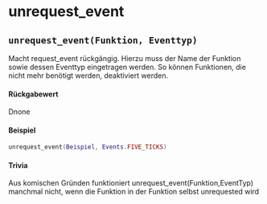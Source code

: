 # unrequest_event

## `unrequest_event(Funktion, Eventtyp)`

Macht request_event rückgängig. Hierzu muss der Name der Funktion sowie dessen Eventtyp eingetragen werden. So können Funktionen, die nicht mehr benötigt werden, deaktiviert werden.

#### Rückgabewert

Dnone

#### Beispiel

```lua
unrequest_event(Beispiel, Events.FIVE_TICKS)
```

#### Trivia

Aus komischen Gründen funktioniert unrequest_event(Funktion,EventTyp) manchmal nicht, wenn die Funktion in der Funktion selbst unrequested wird

